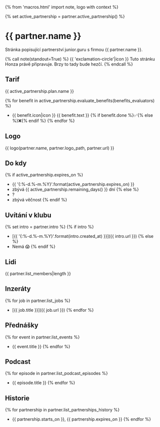 {% from 'macros.html' import note, logo with context %}

{% set active_partnership = partner.active_partnership() %}


# {{ partner.name }}

Stránka popisující partnerství junior.guru s firmou {{ partner.name }}.

{% call note(standout=True) %}
  {{ 'exclamation-circle'|icon }} Tuto stránku Honza právě připravuje. Brzy to tady bude hezčí.
{% endcall %}

## Tarif

{{ active_partnership.plan.name }}

{% for benefit in active_partnership.evaluate_benefits(benefits_evaluators) %}
- {{ benefit.icon|icon }} {{ benefit.text }} {% if benefit.done %}✅{% else %}❌{% endif %}
{% endfor %}


## Logo

{{ logo(partner.name, partner.logo_path, partner.url) }}

<!-- Logo na webu -->

## Do kdy

{% if active_partnership.expires_on %}
  - {{ '{:%-d.%-m.%Y}'.format(active_partnership.expires_on) }}
  - zbývá {{ active_partnership.remaining_days() }} dní
{% else %}
  - ?
  - zbývá věčnost
{% endif %}

## Uvítání v klubu

{% set intro = partner.intro %}
{% if intro %}
- [{{ '{:%-d.%-m.%Y}'.format(intro.created_at) }}]({{ intro.url }})
{% else %}
- Nemá 😱
{% endif %}

## Lidi

{{ partner.list_members|length }}

<!-- Konkretni lidi muzu poslat mailem, na webu byt nemuzou -->

## Inzeráty

{% for job in partner.list_jobs %}
- [{{ job.title }}]({{ job.url }})
{% endfor %}

<!-- Jsou tam informace i k inzerátům včetně toho, co původně chodilo do mailu -->

## Přednášky

<!-- Disclaimer o tom, že zveme lidi i bez toho, že by si to firma zaplatila -->

{% for event in partner.list_events %}
- {{ event.title }}
{% endfor %}

## Podcast

<!-- Disclaimer o tom, že zveme lidi i bez toho, že by si to firma zaplatila -->

{% for episode in partner.list_podcast_episodes %}
- {{ episode.title }}
{% endfor %}

## Historie

{% for partnership in partner.list_partnerships_history %}
- {{ partnership.starts_on }}, {{ partnership.expires_on }}
{% endfor %}

<!-- výpis minulých partnerství, disclaimer že do ledna 2023 jsem jenom prodlužoval a byl to chaos -->
